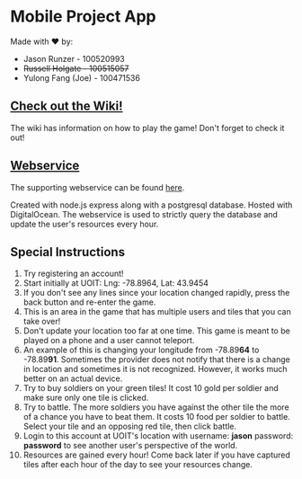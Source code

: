 # Mobile Project App

Made with :heart: by:
- Jason Runzer - 100520993
- ~~Russell Holgate - 100515057~~
- Yulong Fang (Joe) - 100471536

## [Check out the Wiki!](https://github.com/jrunzer26/MobileProjectApp/wiki)
 The wiki has information on how to play the game! Don't forget to check it out!
 
## [Webservice](https://github.com/jrunzer26/MobileProject)
 The supporting webservice can be found [here](https://github.com/jrunzer26/MobileProject).

Created with node.js express along with a postgresql database.
Hosted with DigitalOcean.
The webservice is used to strictly query the database and update the user's resources every hour.

## Special Instructions
1. Try registering an account!
2. Start initially at UOIT: Lng: -78.8964, Lat: 43.9454
3. If you don't see any lines since your location changed rapidly, press the back button and re-enter the game.
4. This is an area in the game that has multiple users and tiles that you can take over!
5. Don't update your location too far at one time. This game is meant to be played on a phone and a user cannot teleport.
6. An example of this is changing your longitude from -78.89**64** to -78.89**91**. Sometimes the provider does not notify that there is a change in location and sometimes it is not recognized. However, it works much better on an actual device.
7. Try to buy soldiers on your green tiles! It cost 10 gold per soldier and make sure only one tile is clicked.
8. Try to battle. The more soldiers you have against the other tile the more of a chance you have to beat them. It costs 10 food per soldier to battle. Select your tile and an opposing red tile, then click battle.
9. Login to this account at UOIT's location with username: **jason** password: **password** to see another user's perspective of the world.
10. Resources are gained every hour! Come back later if you have captured tiles after each hour of the day to see your resources change.
